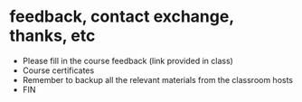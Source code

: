 # feedback, contact exchange, thanks, etc

* Please fill in the course feedback (link provided in class)
* Course certificates
* Remember to backup all the relevant materials from the classroom hosts
* FIN
